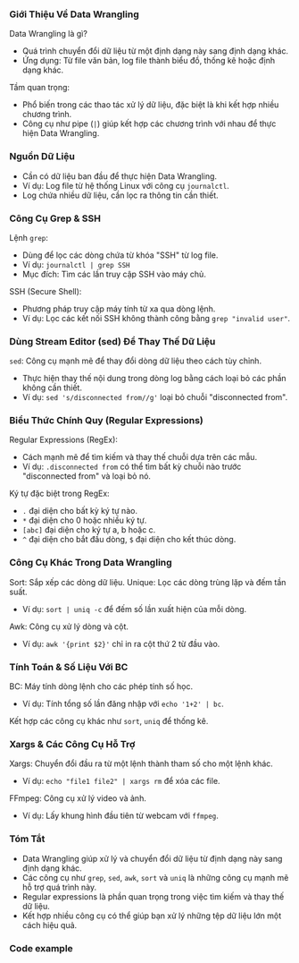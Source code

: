 ### Giới Thiệu Về Data Wrangling

Data Wrangling là gì?

- Quá trình chuyển đổi dữ liệu từ một định dạng này sang định dạng khác.
- Ứng dụng: Từ file văn bản, log file thành biểu đồ, thống kê hoặc định dạng khác.

Tầm quan trọng:

- Phổ biến trong các thao tác xử lý dữ liệu, đặc biệt là khi kết hợp nhiều chương trình.
- Công cụ như pipe (`|`) giúp kết hợp các chương trình với nhau để thực hiện Data Wrangling.

### Nguồn Dữ Liệu

- Cần có dữ liệu ban đầu để thực hiện Data Wrangling.
- Ví dụ: Log file từ hệ thống Linux với công cụ `journalctl`.
- Log chứa nhiều dữ liệu, cần lọc ra thông tin cần thiết.

### Công Cụ Grep & SSH

Lệnh `grep`:

- Dùng để lọc các dòng chứa từ khóa "SSH" từ log file.
- Ví dụ: `journalctl | grep SSH`
- Mục đích: Tìm các lần truy cập SSH vào máy chủ.

SSH (Secure Shell):

- Phương pháp truy cập máy tính từ xa qua dòng lệnh.
- Ví dụ: Lọc các kết nối SSH không thành công bằng `grep "invalid user"`.

### Dùng Stream Editor (sed) Để Thay Thế Dữ Liệu

`sed`: Công cụ mạnh mẽ để thay đổi dòng dữ liệu theo cách tùy chỉnh.

- Thực hiện thay thế nội dung trong dòng log bằng cách loại bỏ các phần không cần thiết.
- Ví dụ: `sed 's/disconnected from//g'` loại bỏ chuỗi "disconnected from".

### Biểu Thức Chính Quy (Regular Expressions)

Regular Expressions (RegEx):

- Cách mạnh mẽ để tìm kiếm và thay thế chuỗi dựa trên các mẫu.
- Ví dụ: `.disconnected from` có thể tìm bất kỳ chuỗi nào trước "disconnected from" và loại bỏ nó.

Ký tự đặc biệt trong RegEx:

- `.` đại diện cho bất kỳ ký tự nào.
- `*` đại diện cho 0 hoặc nhiều ký tự.
- `[abc]` đại diện cho ký tự a, b hoặc c.
- `^` đại diện cho bắt đầu dòng, `$` đại diện cho kết thúc dòng.

### Công Cụ Khác Trong Data Wrangling

Sort: Sắp xếp các dòng dữ liệu.
Unique: Lọc các dòng trùng lặp và đếm tần suất.

- Ví dụ: `sort | uniq -c` để đếm số lần xuất hiện của mỗi dòng.

Awk: Công cụ xử lý dòng và cột.

- Ví dụ: `awk '{print $2}'` chỉ in ra cột thứ 2 từ đầu vào.

### Tính Toán & Số Liệu Với BC

BC: Máy tính dòng lệnh cho các phép tính số học.

- Ví dụ: Tính tổng số lần đăng nhập với `echo '1+2' | bc`.

Kết hợp các công cụ khác như `sort`, `uniq` để thống kê.

### Xargs & Các Công Cụ Hỗ Trợ

Xargs: Chuyển đổi đầu ra từ một lệnh thành tham số cho một lệnh khác.

- Ví dụ: `echo "file1 file2" | xargs rm` để xóa các file.

FFmpeg: Công cụ xử lý video và ảnh.

- Ví dụ: Lấy khung hình đầu tiên từ webcam với `ffmpeg`.

### Tóm Tắt

- Data Wrangling giúp xử lý và chuyển đổi dữ liệu từ định dạng này sang định dạng khác.
- Các công cụ như `grep`, `sed`, `awk`, `sort` và `uniq` là những công cụ mạnh mẽ hỗ trợ quá trình này.
- Regular expressions là phần quan trọng trong việc tìm kiếm và thay thế dữ liệu.
- Kết hợp nhiều công cụ có thể giúp bạn xử lý những tệp dữ liệu lớn một cách hiệu quả.

### Code example
